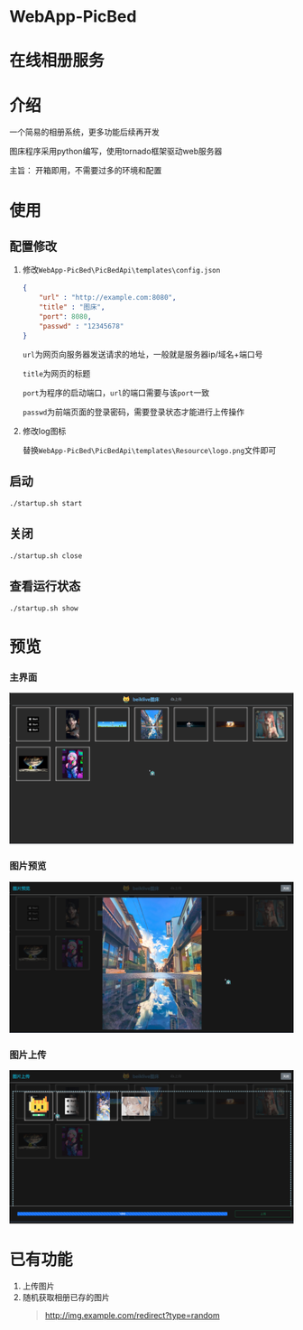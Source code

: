 # WebApp-PicBed
# 在线相册服务
# 介绍
一个简易的相册系统，更多功能后续再开发

图床程序采用python编写，使用tornado框架驱动web服务器

主旨： 开箱即用，不需要过多的环境和配置




# 使用

## 配置修改

1. 修改`WebApp-PicBed\PicBedApi\templates\config.json`

    ```json
    {
        "url" : "http://example.com:8080",
        "title" : "图床",
        "port": 8080,
        "passwd" : "12345678"
    }
    ```

    `url`为网页向服务器发送请求的地址，一般就是服务器ip/域名+端口号

    `title`为网页的标题 

    `port`为程序的启动端口，`url`的端口需要与该`port`一致

    `passwd`为前端页面的登录密码，需要登录状态才能进行上传操作

2. 修改log图标

   替换`WebApp-PicBed\PicBedApi\templates\Resource\logo.png`文件即可

## 启动

```shell
./startup.sh start
```
## 关闭
```shell
./startup.sh close
```
## 查看运行状态
```shell
./startup.sh show
```
# 预览
### 主界面

![image-20221007225633029](img/image-20221007225633029.png)

### 图片预览

![image-20221007225730537](img/image-20221007225730537.png)

### 图片上传

![image-20221007225804288](img/image-20221007225804288.png)


# 已有功能
1. 上传图片
2. 随机获取相册已存的图片
    > http://img.example.com/redirect?type=random

